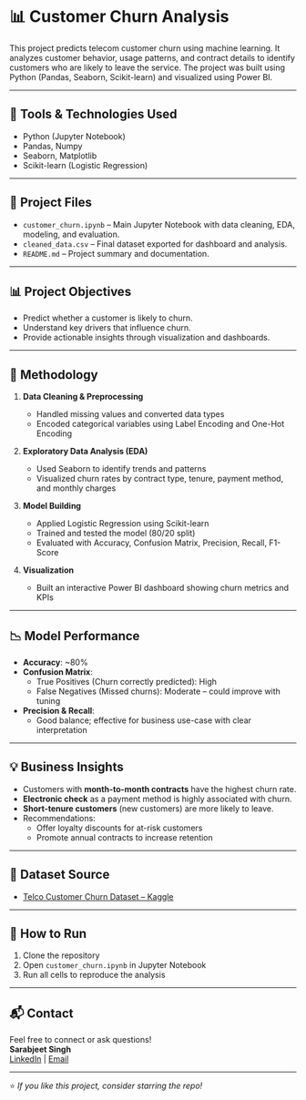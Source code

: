 # 📊 Customer Churn Analysis

This project predicts telecom customer churn using machine learning. It analyzes customer behavior, usage patterns, and contract details to identify customers who are likely to leave the service. The project was built using Python (Pandas, Seaborn, Scikit-learn) and visualized using Power BI.

---

## 🔧 Tools & Technologies Used

- Python (Jupyter Notebook)
- Pandas, Numpy
- Seaborn, Matplotlib
- Scikit-learn (Logistic Regression)

---

## 📁 Project Files

- `customer_churn.ipynb` – Main Jupyter Notebook with data cleaning, EDA, modeling, and evaluation.
- `cleaned_data.csv` – Final dataset exported for dashboard and analysis.
- `README.md` – Project summary and documentation.

---

## 📊 Project Objectives

- Predict whether a customer is likely to churn.
- Understand key drivers that influence churn.
- Provide actionable insights through visualization and dashboards.

---

## 🧪 Methodology

1. **Data Cleaning & Preprocessing**
   - Handled missing values and converted data types
   - Encoded categorical variables using Label Encoding and One-Hot Encoding

2. **Exploratory Data Analysis (EDA)**
   - Used Seaborn to identify trends and patterns
   - Visualized churn rates by contract type, tenure, payment method, and monthly charges

3. **Model Building**
   - Applied Logistic Regression using Scikit-learn
   - Trained and tested the model (80/20 split)
   - Evaluated with Accuracy, Confusion Matrix, Precision, Recall, F1-Score

4. **Visualization**
   - Built an interactive Power BI dashboard showing churn metrics and KPIs

---

## 📉 Model Performance

- **Accuracy**: ~80%
- **Confusion Matrix**:
  - True Positives (Churn correctly predicted): High
  - False Negatives (Missed churns): Moderate – could improve with tuning
- **Precision & Recall**:
  - Good balance; effective for business use-case with clear interpretation

---

## 💡 Business Insights

- Customers with **month-to-month contracts** have the highest churn rate.
- **Electronic check** as a payment method is highly associated with churn.
- **Short-tenure customers** (new customers) are more likely to leave.
- Recommendations:
  - Offer loyalty discounts for at-risk customers
  - Promote annual contracts to increase retention

---

## 📎 Dataset Source

- [Telco Customer Churn Dataset – Kaggle](https://www.kaggle.com/datasets/blastchar/telco-customer-churn)

---

## 📌 How to Run

1. Clone the repository
2. Open `customer_churn.ipynb` in Jupyter Notebook
3. Run all cells to reproduce the analysis

---

## 📬 Contact

Feel free to connect or ask questions!  
**Sarabjeet Singh**  
[LinkedIn](https://www.linkedin.com/in/sarabjeetsingh20/) | [Email](mailto:sarabjeet.singh949@gmail.com)

---

⭐ *If you like this project, consider starring the repo!*
